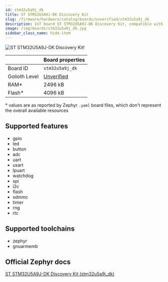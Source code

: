 ```yaml
---
id: stm32u5a9j_dk
title: ST STM32U5A9J-DK Discovery Kit
slug: /firmware/hardware/catalog/boards/unverified/stm32u5a9j_dk
description: IoT board ST STM32U5A9J-DK Discovery Kit, compatible with Golioth at unverified level.
image: /img/boards/stm32u5a9j_dk.jpg
sidebar_class_name: hide-item
---
```


[//]: # (This is an auto-generated file, do not edit! Changes to it will be lost upon re-generation)

![ST STM32U5A9J-DK Discovery Kit!](/img/boards/stm32u5a9j_dk.jpg "ST STM32U5A9J-DK Discovery Kit")

|                | Board properties     |
| -------------  | -------------------- |
| Board ID       | `stm32u5a9j_dk` |
| Golioth Level  | [Unverified](/firmware/hardware#unverified-boards) |
| RAM*           | 2496 kB |
| Flash*         | 4096 kB |

\* values are as reported by Zephyr `.yaml` board files, which don't represent the overall available resources



## Supported features

* gpio
* led
* button
* adc
* uart
* usart
* lpuart
* watchdog
* spi
* i2c
* flash
* sdmmc
* timer
* rng
* rtc

## Supported toolchains

* zephyr
* gnuarmemb

## Official Zephyr docs

[ST STM32U5A9J-DK Discovery Kit (stm32u5a9j_dk)](https://docs.zephyrproject.org/latest/boards/st/stm32u5a9j_dk/doc/index.html)
